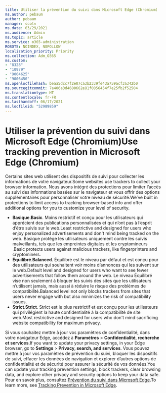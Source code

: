 ```yaml
---
title: Utiliser la prévention du suivi dans Microsoft Edge (Chromium)
ms.author: pebaum
author: pebaum
manager: scotv
ms.date: 03/29/2021
ms.audience: Admin
ms.topic: article
ms.service: o365-administration
ROBOTS: NOINDEX, NOFOLLOW
localization_priority: Priority
ms.collection: Adm_O365
ms.custom:
- "8328"
- "10979"
- "9004625"
- "9006450"
ms.openlocfilehash: beaa5dcc7f2e07ca3b2339fe43a759acf3a342b0
ms.sourcegitcommit: 7a406a3d4680662e81f0056454f7e25fb2f52504
ms.translationtype: HT
ms.contentlocale: fr-FR
ms.lasthandoff: 06/17/2021
ms.locfileid: "52989859"
---
```

# <a name="use-tracking-prevention-in-microsoft-edge-chromium"></a><span data-ttu-id="e0de5-102">Utiliser la prévention du suivi dans Microsoft Edge (Chromium)</span><span class="sxs-lookup"><span data-stu-id="e0de5-102">Use tracking prevention in Microsoft Edge (Chromium)</span></span>

<span data-ttu-id="e0de5-103">Certains sites web utilisent des dispositifs de suivi pour collecter les informations de votre navigateur.</span><span class="sxs-lookup"><span data-stu-id="e0de5-103">Some websites use trackers to collect your browser information.</span></span> <span data-ttu-id="e0de5-104">Nous avons intégré des protections pour limiter l’accès au suivi des informations basées sur le navigateur et vous offrir des options supplémentaires pour personnaliser votre niveau de sécurité.</span><span class="sxs-lookup"><span data-stu-id="e0de5-104">We’ve built in protections to limit access to tracking browser-based info and offer additional options for you to customize your level of security.</span></span>

- <span data-ttu-id="e0de5-105">**Basique**.</span><span class="sxs-lookup"><span data-stu-id="e0de5-105">**Basic**.</span></span> <span data-ttu-id="e0de5-106">Moins restrictif et conçu pour les utilisateurs qui apprécient des publications personnalisées et qui n’ont pas à l’esprit d’être suivis sur le web.</span><span class="sxs-lookup"><span data-stu-id="e0de5-106">Least restrictive and designed for users who enjoy personalized advertisements and don't mind being tracked on the web.</span></span> <span data-ttu-id="e0de5-107">Basique protège les utilisateurs uniquement contre les suivis malveillants, tels que les empreintes digitales et les cryptomineurs .</span><span class="sxs-lookup"><span data-stu-id="e0de5-107">Basic protects users against malicious trackers, like fingerprinters and cryptominers.</span></span>
- <span data-ttu-id="e0de5-108">**Équilibré**.</span><span class="sxs-lookup"><span data-stu-id="e0de5-108">**Balanced**.</span></span> <span data-ttu-id="e0de5-109">Équilibré est le niveau par défaut et est conçu pour des utilisateurs qui souhaitent voir moins d’annonces qui les suivent sur le web.</span><span class="sxs-lookup"><span data-stu-id="e0de5-109">Default level and designed for users who want to see fewer advertisements that follow them around the web.</span></span> <span data-ttu-id="e0de5-110">Le niveau Équilibré vise non seulement à bloquer les suivis des sites que les utilisateurs n’utilisent jamais, mais aussi à réduire le risque des problèmes de compatibilité.</span><span class="sxs-lookup"><span data-stu-id="e0de5-110">Balanced level not only blocks trackers from sites that users never engage with but also minimizes the risk of compatibility issues.</span></span>
- <span data-ttu-id="e0de5-111">**Strict**.</span><span class="sxs-lookup"><span data-stu-id="e0de5-111">**Strict**.</span></span> <span data-ttu-id="e0de5-112">Strict est le plus restrictif et est conçu pour les utilisateurs qui privilégient la haute confidentialité à la compatibilité de site web.</span><span class="sxs-lookup"><span data-stu-id="e0de5-112">Most restrictive and designed for users who don't mind sacrificing website compatibility for maximum privacy.</span></span>

<span data-ttu-id="e0de5-113">Si vous souhaitez mettre à jour vos paramètres de confidentialité, dans votre navigateur Edge, accédez à **Paramètres** > **Confidentialité, recherche et services**.</span><span class="sxs-lookup"><span data-stu-id="e0de5-113">If you want to update your privacy settings, in your Edge browser, go to **Settings** > **Privacy, search, and services**.</span></span> <span data-ttu-id="e0de5-114">Vous pouvez mettre à jour vos paramètres de prévention du suivi, bloquer les dispositifs de suivi, effacer les données de navigation et explorer d’autres options de confidentialité et de sécurité pour assurer la sécurité de vos données.</span><span class="sxs-lookup"><span data-stu-id="e0de5-114">You can update your tracking prevention settings, block trackers, clear browsing data, and explore other privacy and security options to keep your data safe.</span></span> <span data-ttu-id="e0de5-115">Pour en savoir plus, consultez [Prévention du suivi dans Microsoft Edge](/microsoft-edge/web-platform/tracking-prevention).</span><span class="sxs-lookup"><span data-stu-id="e0de5-115">To learn more, see [Tracking Prevention in Microsoft Edge](/microsoft-edge/web-platform/tracking-prevention).</span></span> 